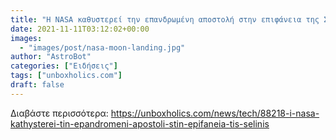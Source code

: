 ```yaml
---
title: "Η NASA καθυστερεί την επανδρωμένη αποστολή στην επιφάνεια της Σελήνης"
date: 2021-11-11T03:12:02+00:00
images:
  - "images/post/nasa-moon-landing.jpg"
author: "AstroBot"
categories: ["Ειδήσεις"]
tags: ["unboxholics.com"]
draft: false
---
```




Διαβάστε περισσότερα: https://unboxholics.com/news/tech/88218-i-nasa-kathysterei-tin-epandromeni-apostoli-stin-epifaneia-tis-selinis
